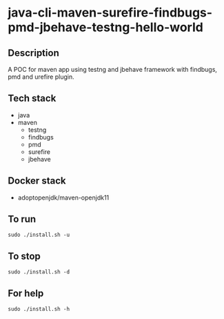 # java-cli-maven-surefire-findbugs-pmd-jbehave-testng-hello-world

## Description
A POC for maven app using testng
and jbehave framework with findbugs,
pmd and urefire plugin.

## Tech stack
- java
- maven
  - testng
  - findbugs
  - pmd
  - surefire
  - jbehave

## Docker stack
- adoptopenjdk/maven-openjdk11

## To run
`sudo ./install.sh -u`

## To stop
`sudo ./install.sh -d`

## For help
`sudo ./install.sh -h`
